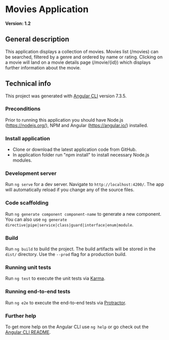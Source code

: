 # Movies Application
**Version: 1.2**


## General description

This application displays a collection of movies.
Movies list (/movies) can be searched, filtered by a genre and ordered by name or rating. Clicking on a movie will land on a movie details page (/movie/{id}) which displays further information about the movie.


## Technical info

This project was generated with [Angular CLI](https://github.com/angular/angular-cli) version 7.3.5.

### Preconditions

Prior to running this application you should have Node.js (https://nodejs.org/), NPM and Angular (https://angular.io/) installed.

### Install application

- Clone or download the latest application code from GitHub.
- In application folder run "npm install" to install necessary Node.js modules.

### Development server

Run `ng serve` for a dev server. Navigate to `http://localhost:4200/`. The app will automatically reload if you change any of the source files.

### Code scaffolding

Run `ng generate component component-name` to generate a new component. You can also use `ng generate directive|pipe|service|class|guard|interface|enum|module`.

### Build

Run `ng build` to build the project. The build artifacts will be stored in the `dist/` directory. Use the `--prod` flag for a production build.

### Running unit tests

Run `ng test` to execute the unit tests via [Karma](https://karma-runner.github.io).

### Running end-to-end tests

Run `ng e2e` to execute the end-to-end tests via [Protractor](http://www.protractortest.org/).

### Further help

To get more help on the Angular CLI use `ng help` or go check out the [Angular CLI README](https://github.com/angular/angular-cli/blob/master/README.md).

